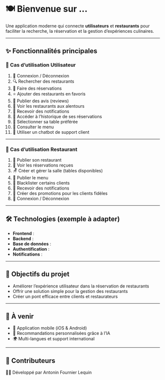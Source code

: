 # 🍽️ Bienvenue sur **...**

Une application moderne qui connecte **utilisateurs** et **restaurants** pour faciliter la recherche, la réservation et la gestion d’expériences culinaires.

---

## ✨ Fonctionnalités principales

### 👤 Cas d’utilisation **Utilisateur**

1. 🔑 Connexion / Déconnexion
2. 🔍 Rechercher des restaurants
3. 📅 Faire des réservations
4. ⭐ Ajouter des restaurants en favoris
5. 📝 Publier des avis (reviews)
6. 📍 Voir les restaurants aux alentours
7. 🔔 Recevoir des notifications
8. 📜 Accéder à l’historique de ses réservations
9. 🍴 Sélectionner sa table préférée
10. 📖 Consulter le menu
11. 🤖 Utiliser un chatbot de support client

---

### 🍴 Cas d’utilisation **Restaurant**

1. 🏢 Publier son restaurant
2. 📅 Voir les réservations reçues
3. 🪑 Créer et gérer la salle (tables disponibles)
4. 📖 Publier le menu
5. 🚫 Blacklister certains clients
6. 🔔 Recevoir des notifications
7. 🎁 Créer des promotions pour les clients fidèles
8. 🔑 Connexion / Déconnexion

---

## 🛠️ Technologies (exemple à adapter)

- **Frontend** :
- **Backend** :
- **Base de données** :
- **Authentification** :
- **Notifications** :

---

## 🚀 Objectifs du projet

- Améliorer l’expérience utilisateur dans la réservation de restaurants
- Offrir une solution simple pour la gestion des restaurants
- Créer un pont efficace entre clients et restaurateurs

---

## 📌 À venir

- 📲 Application mobile (iOS & Android)
- 🧠 Recommandations personnalisées grâce à l’IA
- 🌍 Multi-langues et support international

---

## 🤝 Contributeurs

👨‍💻 Développé par Antonin Fournier Lequin
